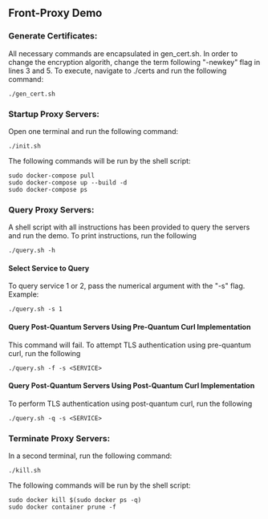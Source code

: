 ## Front-Proxy Demo

### Generate Certificates:

All necessary commands are encapsulated in gen_cert.sh. In order to change the encryption algorith, change the term following "-newkey" flag in lines 3 and 5. To execute, navigate to ./certs and run the following command:

    ./gen_cert.sh

### Startup Proxy Servers:

Open one terminal and run the following command:

    ./init.sh

The following commands will be run by the shell script:

    sudo docker-compose pull
    sudo docker-compose up --build -d
    sudo docker-compose ps

### Query Proxy Servers:

A shell script with all instructions has been provided to query the servers and run the demo. To print instructions, run the following
	
    ./query.sh -h

#### Select Service to Query

To query service 1 or 2, pass the numerical argument with the "-s" flag. Example:

    ./query.sh -s 1

#### Query Post-Quantum Servers Using Pre-Quantum Curl Implementation

This command will fail. To attempt TLS authentication using pre-quantum curl, run the following

    ./query.sh -f -s <SERVICE>

#### Query Post-Quantum Servers Using Post-Quantum Curl Implementation

To perform TLS authentication using post-quantum curl, run the following

    ./query.sh -q -s <SERVICE>

### Terminate Proxy Servers:

In a second terminal, run the following command:
    
    ./kill.sh

The following commands will be run by the shell script:

    sudo docker kill $(sudo docker ps -q)
    sudo docker container prune -f
